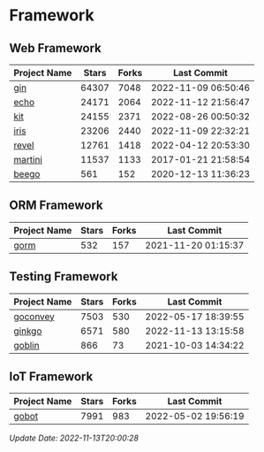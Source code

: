 # Framework

## Web Framework
| Project Name | Stars | Forks | Last Commit |
| ------------ | ----- | ----- | ----------- |
| [gin](https://github.com/gin-gonic/gin) | 64307 | 7048 | 2022-11-09 06:50:46 |
| [echo](https://github.com/labstack/echo) | 24171 | 2064 | 2022-11-12 21:56:47 |
| [kit](https://github.com/go-kit/kit) | 24155 | 2371 | 2022-08-26 00:50:32 |
| [iris](https://github.com/kataras/iris) | 23206 | 2440 | 2022-11-09 22:32:21 |
| [revel](https://github.com/revel/revel) | 12761 | 1418 | 2022-04-12 20:53:30 |
| [martini](https://github.com/go-martini/martini) | 11537 | 1133 | 2017-01-21 21:58:54 |
| [beego](https://github.com/astaxie/beego) | 561 | 152 | 2020-12-13 11:36:23 |

## ORM Framework
| Project Name | Stars | Forks | Last Commit |
| ------------ | ----- | ----- | ----------- |
| [gorm](https://github.com/jinzhu/gorm) | 532 | 157 | 2021-11-20 01:15:37 |

## Testing Framework
| Project Name | Stars | Forks | Last Commit |
| ------------ | ----- | ----- | ----------- |
| [goconvey](https://github.com/smartystreets/goconvey) | 7503 | 530 | 2022-05-17 18:39:55 |
| [ginkgo](https://github.com/onsi/ginkgo) | 6571 | 580 | 2022-11-13 13:15:58 |
| [goblin](https://github.com/franela/goblin) | 866 | 73 | 2021-10-03 14:34:22 |

## IoT Framework
| Project Name | Stars | Forks | Last Commit |
| ------------ | ----- | ----- | ----------- |
| [gobot](https://github.com/hybridgroup/gobot) | 7991 | 983 | 2022-05-02 19:56:19 |

*Update Date: 2022-11-13T20:00:28*